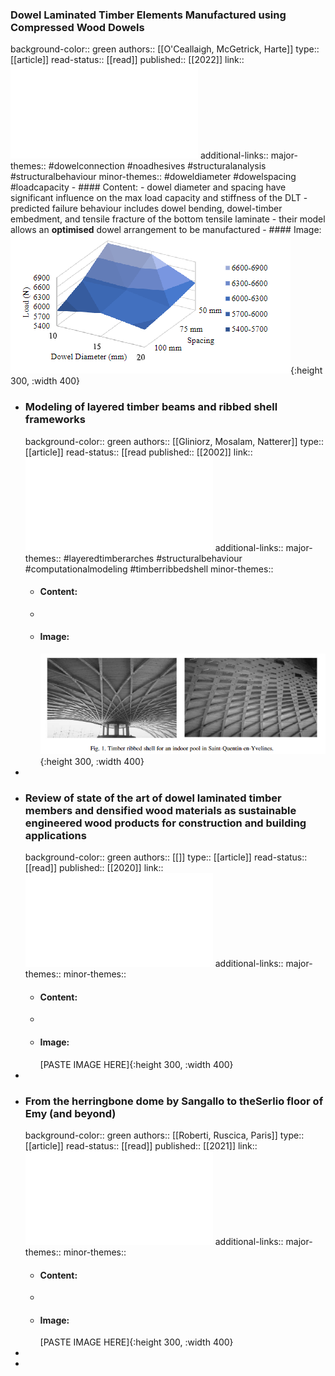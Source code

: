### Dowel Laminated Timber Elements Manufactured using Compressed Wood Dowels
background-color:: green
authors:: [[O'Ceallaigh, McGetrick, Harte]]
type:: [[article]]
read-status:: [[read]]
published:: [[2022]] 
link:: ![OCeallaighetal.CERI2022DLT.pdf](../assets/OCeallaighetal.CERI2022DLT_1701260595120_0.pdf) 
additional-links::
major-themes:: #dowelconnection #noadhesives #structuralanalysis #structuralbehaviour 
minor-themes:: #doweldiameter #dowelspacing #loadcapacity
	- #### Content:
		- dowel diameter and spacing have significant influence on the max load capacity and stiffness of the DLT
		- predicted failure behaviour includes dowel bending, dowel-timber embedment, and tensile fracture of the bottom tensile laminate
		- their model allows an **optimised** dowel arrangement to be manufactured
	- #### Image:
	  ![image.png](../assets/image_1701272514842_0.png){:height 300, :width 400}
- ### Modeling of layered timber beams and ribbed shell frameworks
  background-color:: green
  authors:: [[Gliniorz, Mosalam, Natterer]] 
  type:: [[article]]
  read-status:: [[read 
  published:: [[2002]] 
  link:: ![1-s2.0-S1359836802000203-main.pdf](../assets/1-s2.0-S1359836802000203-main_1701261219877_0.pdf) 
  additional-links::
  major-themes:: #layeredtimberarches #structuralbehaviour #computationalmodeling #timberribbedshell 
  minor-themes::
	- #### Content:
	-
	- #### Image:
	  ![image.png](../assets/image_1701274093088_0.png){:height 300, :width 400}
-
- ### Review of state of the art of dowel laminated timber members and densified wood materials as sustainable engineered wood products for construction and building applications
  background-color:: green
  authors:: [[]]
  type:: [[article]]
  read-status:: [[read]]
  published:: [[2020]] 
  link:: ![1-s2.0-S2666165919300043-main.pdf](../assets/1-s2.0-S2666165919300043-main_1701261344821_0.pdf) 
  additional-links::
  major-themes::
  minor-themes::
	- #### Content:
	-
	- #### Image:
	  [PASTE IMAGE HERE]{:height 300, :width 400}
-
- ### From the herringbone dome by Sangallo to theSerlio floor of Emy (and beyond)
  background-color:: green
  authors:: [[Roberti, Ruscica, Paris]]
  type:: [[article]]
  read-status:: [[read]]
  published:: [[2021]] 
  link:: ![10.1515_cls-2021-0023.pdf](../assets/10.1515_cls-2021-0023_1701261545439_0.pdf) 
  additional-links::
  major-themes::
  minor-themes::
	- #### Content:
	-
	- #### Image:
	  [PASTE IMAGE HERE]{:height 300, :width 400}
-
-